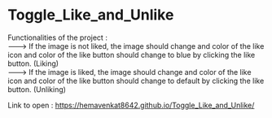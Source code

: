 # Toggle_Like_and_Unlike

Functionalities of the project :   
---> If the image is not liked, the image should change and color of the like icon and color of the like button should change to blue by clicking the like button. (Liking)   
---> If the image is liked, the image should change and color of the like icon and color of the like button should change to default by clicking the like button. (Unliking)   

Link to open : https://hemavenkat8642.github.io/Toggle_Like_and_Unlike/
